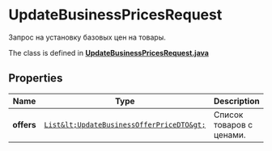

# UpdateBusinessPricesRequest

Запрос на установку базовых цен на товары.

The class is defined in **[UpdateBusinessPricesRequest.java](../../src/main/java/org/openapitools/model/UpdateBusinessPricesRequest.java)**

## Properties

Name | Type | Description | Notes
------------ | ------------- | ------------- | -------------
**offers** | [`List&lt;UpdateBusinessOfferPriceDTO&gt;`](UpdateBusinessOfferPriceDTO.md) | Список товаров с ценами. | 




